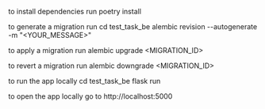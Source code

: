 to install dependencies run
poetry install

to generate a migration run 
cd test_task_be
alembic revision --autogenerate -m "<YOUR_MESSAGE>"

to apply a migration run
alembic upgrade <MIGRATION_ID>

to revert a migration run
alembic downgrade <MIGRATION_ID>

to run the app locally
cd test_task_be
flask run

to open the app locally go to http://localhost:5000
